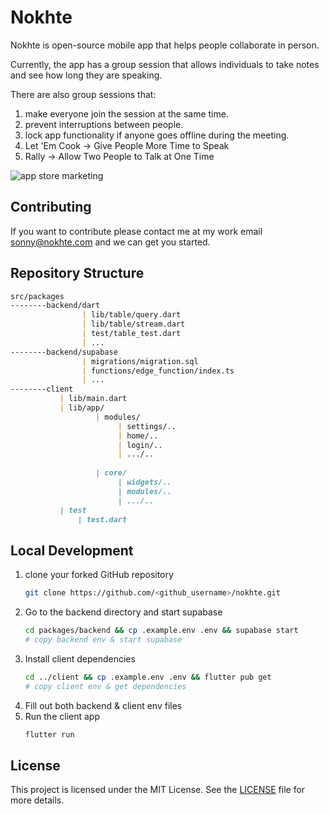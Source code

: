 # Nokhte

Nokhte is open-source mobile app that helps people collaborate in person.

Currently, the app has a group session that allows individuals to take notes and see how long they are speaking.

There are also group sessions that:
1. make everyone join the session at the same time.
2. prevent interruptions between people.
3. lock app functionality if anyone goes offline during the meeting.
4. Let 'Em Cook -> Give People More Time to Speak
5. Rally -> Allow Two People to Talk at One Time

![app store marketing](https://github.com/user-attachments/assets/5312a631-883c-48fb-b4bc-063395368123)


## Contributing
If you want to contribute please contact me at my work email sonny@nokhte.com and we can get you started.

## Repository Structure

```markdown
src/packages
--------backend/dart
                | lib/table/query.dart
                | lib/table/stream.dart
                | test/table_test.dart
                | ...
--------backend/supabase
                | migrations/migration.sql
                | functions/edge_function/index.ts
                | ...
--------client
           | lib/main.dart 
           | lib/app/
                   | modules/
                        | settings/..
                        | home/..
                        | login/..
                        | .../..
                    
                   | core/
                        | widgets/..
                        | modules/..
                        | .../..
           | test
               | test.dart

```

## Local Development
1. clone your forked GitHub repository
      ```sh
   git clone https://github.com/<github_username>/nokhte.git
   ```
2. Go to the backend directory and start supabase
      ```sh
   cd packages/backend && cp .example.env .env && supabase start
    # copy backend env & start supabase
   ```
3. Install client dependencies
      ```sh
   cd ../client && cp .example.env .env && flutter pub get
      # copy client env & get dependencies
   ```
4. Fill out both backend & client env files
5. Run the client app
      ```sh
   flutter run
   ```
## License

This project is licensed under the MIT License. See the [LICENSE](LICENSE) file for more details.
